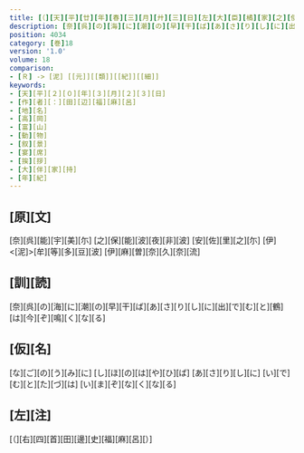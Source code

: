 ```yaml
---
title: [（][天][平][廿][年][春][三][月][廾][三][日][左][大][臣][橘][家][之][使][者][造][酒][司][令][史][田]<[邊]>[福][麻][呂][饗][于][守][大][伴][宿][祢][家][持][舘][爰][作][新][歌][并][便][誦][古][詠][各][述][心][緒][）]
description: [奈][呉][の][海][に][潮][の][早][干][ば][あ][さ][り][し][に][出][で][む][と][鶴][は][今][ぞ][鳴][く][な][る]
position: 4034
category: [巻]18
version: '1.0'
volume: 18
comparison:
- [Ｒ] -> [泥] [[元]][[類]][[紀]][[細]]
keywords:
- [天][平][２][０][年][３][月][２][３][日]
- [作][者][：][田][辺][福][麻][呂]
- [地][名]
- [高][岡]
- [富][山]
- [動][物]
- [叙][景]
- [宴][席]
- [挨][拶]
- [大][伴][家][持]
- [年][紀]
---
```


## [原][文]

[奈][呉][能][宇][美][尓] [之][保][能][波][夜][非][波] [安][佐][里][之][尓] [伊]<[泥]>[牟][等][多][豆][波] [伊][麻][曽][奈][久][奈][流]

## [訓][読]

[奈][呉][の][海][に][潮][の][早][干][ば][あ][さ][り][し][に][出][で][む][と][鶴][は][今][ぞ][鳴][く][な][る]

## [仮][名]

[な][ご][の][う][み][に] [し][ほ][の][は][や][ひ][ば] [あ][さ][り][し][に] [い][で][む][と][た][づ][は] [い][ま][ぞ][な][く][な][る]

## [左][注]

[（][右][四][首][田][邊][史][福][麻][呂][）]
